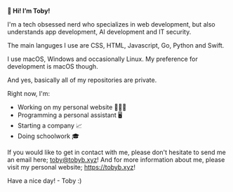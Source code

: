 ******👋 Hi! I’m Toby!******

 I'm a tech obsessed nerd who specializes in web development, but also understands app development, AI development and IT security.

The main languges I use are  CSS, HTML, Javascript, Go, Python and Swift.

I use macOS, Windows and occasionally Linux. My preference for development is macOS though.

And yes, basically all of my repositories are private.

Right now, I'm:

- Working on my personal website 👨🏻‍💻
- Programming a personal assistant 🖥
- Starting a company 📈
- Doing schoolwork 🎓

If you would like to get in contact with me, please don't hesitate to send me an email here; toby@tobyb.xyz!
And for more information about me, please visit my personal website; https://tobyb.xyz!

Have a nice day! - Toby :)